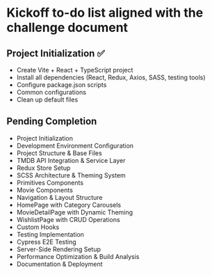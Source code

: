 # Kickoff to-do list aligned with the challenge document

## Project Initialization ✅

- Create Vite + React + TypeScript project
- Install all dependencies (React, Redux, Axios, SASS, testing tools)
- Configure package.json scripts
- Common configurations
- Clean up default files

## Pending Completion

- Project Initialization
- Development Environment Configuration
- Project Structure & Base Files
- TMDB API Integration & Service Layer
- Redux Store Setup
- SCSS Architecture & Theming System
- Primitives Components
- Movie Components
- Navigation & Layout Structure
- HomePage with Category Carousels
- MovieDetailPage with Dynamic Theming
- WishlistPage with CRUD Operations
- Custom Hooks
- Testing Implementation
- Cypress E2E Testing
- Server-Side Rendering Setup
- Performance Optimization & Build Analysis
- Documentation & Deployment
